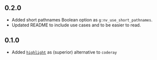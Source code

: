 ## 0.2.0

-   Added short pathnames Boolean option as `g:nv_use_short_pathnames`.
-   Updated README to include use cases and to be easier to read.

## 0.1.0

-   Added
    [`highlight`](http://www.andre-simon.de/doku/highlight/en/highlight.html)
    as (superior) alternative to `coderay`
